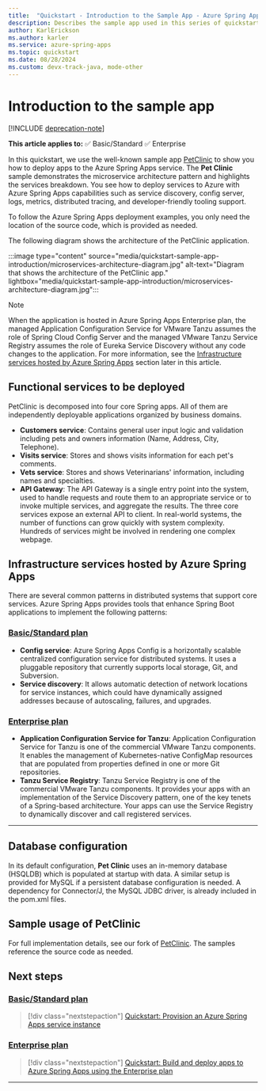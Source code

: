 ```yaml
---
title:  "Quickstart - Introduction to the Sample App - Azure Spring Apps"
description: Describes the sample app used in this series of quickstarts for deployment to Azure Spring Apps.
author: KarlErickson
ms.author: karler
ms.service: azure-spring-apps
ms.topic: quickstart
ms.date: 08/28/2024
ms.custom: devx-track-java, mode-other
---
```


# Introduction to the sample app

[!INCLUDE [deprecation-note](../includes/deprecation-note.md)]

**This article applies to:** ✅ Basic/Standard ✅ Enterprise

In this quickstart, we use the well-known sample app [PetClinic](https://github.com/spring-petclinic/spring-petclinic-microservices) to show you how to deploy apps to the Azure Spring Apps service. The **Pet Clinic** sample demonstrates the microservice architecture pattern and highlights the services breakdown. You see how to deploy services to Azure with Azure Spring Apps capabilities such as service discovery, config server, logs, metrics, distributed tracing, and developer-friendly tooling support.

To follow the Azure Spring Apps deployment examples, you only need the location of the source code, which is provided as needed.

The following diagram shows the architecture of the PetClinic application.

:::image type="content" source="media/quickstart-sample-app-introduction/microservices-architecture-diagram.jpg" alt-text="Diagram that shows the architecture of the PetClinic app." lightbox="media/quickstart-sample-app-introduction/microservices-architecture-diagram.jpg":::

> [!NOTE]
> When the application is hosted in Azure Spring Apps Enterprise plan, the managed Application Configuration Service for VMware Tanzu assumes the role of Spring Cloud Config Server and the managed VMware Tanzu Service Registry assumes the role of Eureka Service Discovery without any code changes to the application. For more information, see the [Infrastructure services hosted by Azure Spring Apps](#infrastructure-services-hosted-by-azure-spring-apps) section later in this article.

## Functional services to be deployed

PetClinic is decomposed into four core Spring apps. All of them are independently deployable applications organized by business domains.

* **Customers service**: Contains general user input logic and validation including pets and owners information (Name, Address, City, Telephone).
* **Visits service**: Stores and shows visits information for each pet's comments.
* **Vets service**: Stores and shows Veterinarians' information, including names and specialties.
* **API Gateway**: The API Gateway is a single entry point into the system, used to handle requests and route them to an appropriate service or to invoke multiple services, and aggregate the results.  The three core services expose an external API to client. In real-world systems, the number of functions can grow quickly with system complexity. Hundreds of services might be involved in rendering one complex webpage.

## Infrastructure services hosted by Azure Spring Apps

There are several common patterns in distributed systems that support core services. Azure Spring Apps provides tools that enhance Spring Boot applications to implement the following patterns:

### [Basic/Standard plan](#tab/basic-standard-plan)

* **Config service**: Azure Spring Apps Config is a horizontally scalable centralized configuration service for distributed systems. It uses a pluggable repository that currently supports local storage, Git, and Subversion.
* **Service discovery**: It allows automatic detection of network locations for service instances, which could have dynamically assigned addresses because of autoscaling, failures, and upgrades.

### [Enterprise plan](#tab/enterprise-plan)

* **Application Configuration Service for Tanzu**: Application Configuration Service for Tanzu is one of the commercial VMware Tanzu components. It enables the management of Kubernetes-native ConfigMap resources that are populated from properties defined in one or more Git repositories.
* **Tanzu Service Registry**: Tanzu Service Registry is one of the commercial VMware Tanzu components. It provides your apps with an implementation of the Service Discovery pattern, one of the key tenets of a Spring-based architecture. Your apps can use the Service Registry to dynamically discover and call registered services.

---

## Database configuration

In its default configuration, **Pet Clinic** uses an in-memory database (HSQLDB) which is populated at startup with data. A similar setup is provided for MySQL if a persistent database configuration is needed. A dependency for Connector/J, the MySQL JDBC driver, is already included in the pom.xml files.

## Sample usage of PetClinic

For full implementation details, see our fork of [PetClinic](https://github.com/Azure-Samples/spring-petclinic-microservices). The samples reference the source code as needed.

## Next steps

### [Basic/Standard plan](#tab/basic-standard-plan)

> [!div class="nextstepaction"]
> [Quickstart: Provision an Azure Spring Apps service instance](quickstart-provision-service-instance.md)

### [Enterprise plan](#tab/enterprise-plan)

> [!div class="nextstepaction"]
> [Quickstart: Build and deploy apps to Azure Spring Apps using the Enterprise plan](../enterprise/quickstart-deploy-apps-enterprise.md)

---
